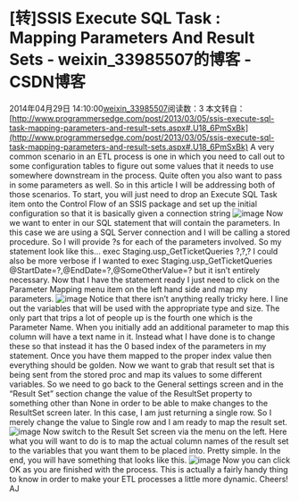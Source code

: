 # [转]SSIS Execute SQL Task : Mapping Parameters And Result Sets - weixin_33985507的博客 - CSDN博客
2014年04月29日 14:10:00[weixin_33985507](https://me.csdn.net/weixin_33985507)阅读数：3
本文转自：[http://www.programmersedge.com/post/2013/03/05/ssis-execute-sql-task-mapping-parameters-and-result-sets.aspx#.U18_6PmSxBk](http://www.programmersedge.com/post/2013/03/05/ssis-execute-sql-task-mapping-parameters-and-result-sets.aspx#.U18_6PmSxBk)
A very common scenario in an ETL process is one in which you need to call out to some configuration tables to figure out some values that it needs to use somewhere downstream in the process. Quite often you also want to pass in some parameters as well. So in this article I will be addressing both of those scenarios. To start, you will just need to drop an Execute SQL Task item onto the Control Flow of an SSIS package and set up the initial configuration so that it is basically given a connection string
![image](http://www.programmersedge.com/pics/SQLTaskEditor1.png)
Now we want to enter in our SQL statement that will contain the parameters. In this case we are using a SQL Server connection and I will be calling a stored procedure. So I will provide ?s for each of the parameters involved. So my statement look like this…
exec Staging.usp_GetTicketQueries ?,?,?
I could also be more verbose if I wanted to
exec Staging.usp_GetTicketQueries  @StartDate=?,@EndDate=?,@SomeOtherValue=?
but it isn’t entirely necessary. Now that I have the statement ready I just need to click on the Parameter Mapping menu item on the left hand side and map my parameters.
![image](http://www.programmersedge.com/pics/SQLTaskEditor2.png)
Notice that there isn’t anything really tricky here. I line out the variables that will be used with the appropriate type and size. The only part that trips a lot of people up is the fourth one which is the Parameter Name. When you initially add an additional parameter to map this column will have a text name in it. Instead what I have done is to change these so that instead it has the 0 based index of the parameters in my statement. Once you have them mapped to the proper index value then everything should be golden.
Now we want to grab that result set that is being sent from the stored proc and map its values to some different variables. So we need to go back to the General settings screen and in the “Result Set” section change the value of the ResultSet property to something other than None in order to be able to make changes to the ResultSet screen later. In this case, I am just returning a single row. So I merely change the value to Single row and I am ready to map the result set.
![image](http://www.programmersedge.com/pics/SQLTaskEditor3.png)
Now switch to the Result Set screen via the menu on the left. Here what you will want to do is to map the actual column names of the result set to the variables that you want them to be placed into. Pretty simple. In the end, you will have something that looks like this.
![image](http://www.programmersedge.com/pics/SQLTaskEditor4.png)
Now you can click OK as you are finished with the process. This is actually a fairly handy thing to know in order to make your ETL processes a little more dynamic.
Cheers!
AJ

